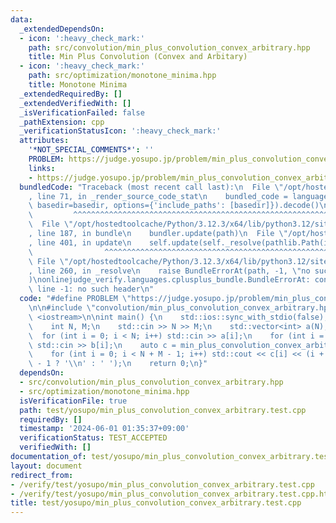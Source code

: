 ```yaml
---
data:
  _extendedDependsOn:
  - icon: ':heavy_check_mark:'
    path: src/convolution/min_plus_convolution_convex_arbitrary.hpp
    title: Min Plus Convolution (Convex and Arbitary)
  - icon: ':heavy_check_mark:'
    path: src/optimization/monotone_minima.hpp
    title: Monotone Minima
  _extendedRequiredBy: []
  _extendedVerifiedWith: []
  _isVerificationFailed: false
  _pathExtension: cpp
  _verificationStatusIcon: ':heavy_check_mark:'
  attributes:
    '*NOT_SPECIAL_COMMENTS*': ''
    PROBLEM: https://judge.yosupo.jp/problem/min_plus_convolution_convex_arbitrary
    links:
    - https://judge.yosupo.jp/problem/min_plus_convolution_convex_arbitrary
  bundledCode: "Traceback (most recent call last):\n  File \"/opt/hostedtoolcache/Python/3.12.3/x64/lib/python3.12/site-packages/onlinejudge_verify/documentation/build.py\"\
    , line 71, in _render_source_code_stat\n    bundled_code = language.bundle(stat.path,\
    \ basedir=basedir, options={'include_paths': [basedir]}).decode()\n          \
    \         ^^^^^^^^^^^^^^^^^^^^^^^^^^^^^^^^^^^^^^^^^^^^^^^^^^^^^^^^^^^^^^^^^^^^^^^^^^^^^^^^^\n\
    \  File \"/opt/hostedtoolcache/Python/3.12.3/x64/lib/python3.12/site-packages/onlinejudge_verify/languages/cplusplus.py\"\
    , line 187, in bundle\n    bundler.update(path)\n  File \"/opt/hostedtoolcache/Python/3.12.3/x64/lib/python3.12/site-packages/onlinejudge_verify/languages/cplusplus_bundle.py\"\
    , line 401, in update\n    self.update(self._resolve(pathlib.Path(included), included_from=path))\n\
    \                ^^^^^^^^^^^^^^^^^^^^^^^^^^^^^^^^^^^^^^^^^^^^^^^^^^^^^^^^^\n \
    \ File \"/opt/hostedtoolcache/Python/3.12.3/x64/lib/python3.12/site-packages/onlinejudge_verify/languages/cplusplus_bundle.py\"\
    , line 260, in _resolve\n    raise BundleErrorAt(path, -1, \"no such header\"\
    )\nonlinejudge_verify.languages.cplusplus_bundle.BundleErrorAt: convolution/min_plus_convolution_convex_arbitrary.hpp:\
    \ line -1: no such header\n"
  code: "#define PROBLEM \"https://judge.yosupo.jp/problem/min_plus_convolution_convex_arbitrary\"\
    \n\n#include \"convolution/min_plus_convolution_convex_arbitrary.hpp\"\n#include\
    \ <iostream>\n\nint main() {\n    std::ios::sync_with_stdio(false);\n    std::cin.tie(nullptr);\n\
    \    int N, M;\n    std::cin >> N >> M;\n    std::vector<int> a(N), b(M);\n  \
    \  for (int i = 0; i < N; i++) std::cin >> a[i];\n    for (int i = 0; i < M; i++)\
    \ std::cin >> b[i];\n    auto c = min_plus_convolution_convex_arbitrary(a, b);\n\
    \    for (int i = 0; i < N + M - 1; i++) std::cout << c[i] << (i + 1 == N + M\
    \ - 1 ? '\\n' : ' ');\n    return 0;\n}"
  dependsOn:
  - src/convolution/min_plus_convolution_convex_arbitrary.hpp
  - src/optimization/monotone_minima.hpp
  isVerificationFile: true
  path: test/yosupo/min_plus_convolution_convex_arbitrary.test.cpp
  requiredBy: []
  timestamp: '2024-06-01 01:35:37+09:00'
  verificationStatus: TEST_ACCEPTED
  verifiedWith: []
documentation_of: test/yosupo/min_plus_convolution_convex_arbitrary.test.cpp
layout: document
redirect_from:
- /verify/test/yosupo/min_plus_convolution_convex_arbitrary.test.cpp
- /verify/test/yosupo/min_plus_convolution_convex_arbitrary.test.cpp.html
title: test/yosupo/min_plus_convolution_convex_arbitrary.test.cpp
---
```

